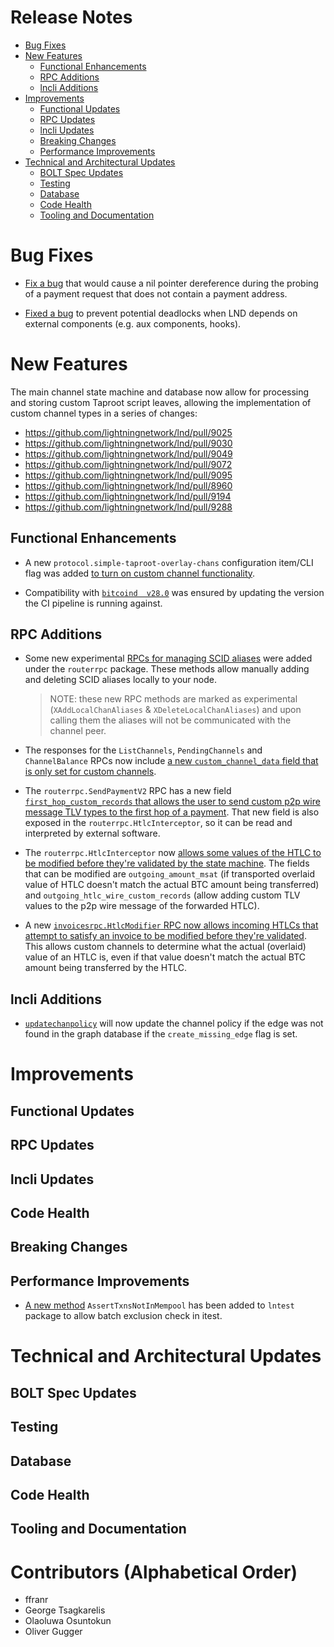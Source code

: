 # Release Notes
- [Bug Fixes](#bug-fixes)
- [New Features](#new-features)
    - [Functional Enhancements](#functional-enhancements)
    - [RPC Additions](#rpc-additions)
    - [lncli Additions](#lncli-additions)
- [Improvements](#improvements)
    - [Functional Updates](#functional-updates)
    - [RPC Updates](#rpc-updates)
    - [lncli Updates](#lncli-updates)
    - [Breaking Changes](#breaking-changes)
    - [Performance Improvements](#performance-improvements)
- [Technical and Architectural Updates](#technical-and-architectural-updates)
    - [BOLT Spec Updates](#bolt-spec-updates)
    - [Testing](#testing)
    - [Database](#database)
    - [Code Health](#code-health)
    - [Tooling and Documentation](#tooling-and-documentation)

# Bug Fixes

* [Fix a bug](https://github.com/lightningnetwork/lnd/pull/9134) that would
  cause a nil pointer dereference during the probing of a payment request that
  does not contain a payment address.

* [Fixed a bug](https://github.com/lightningnetwork/lnd/pull/9324) to prevent
  potential deadlocks when LND depends on external components (e.g. aux
  components, hooks).

# New Features

The main channel state machine and database now allow for processing and storing
custom Taproot script leaves, allowing the implementation of custom channel
types in a series of changes:
  * https://github.com/lightningnetwork/lnd/pull/9025
  * https://github.com/lightningnetwork/lnd/pull/9030
  * https://github.com/lightningnetwork/lnd/pull/9049
  * https://github.com/lightningnetwork/lnd/pull/9072
  * https://github.com/lightningnetwork/lnd/pull/9095
  * https://github.com/lightningnetwork/lnd/pull/8960
  * https://github.com/lightningnetwork/lnd/pull/9194
  * https://github.com/lightningnetwork/lnd/pull/9288

## Functional Enhancements

* A new `protocol.simple-taproot-overlay-chans` configuration item/CLI flag was
  added [to turn on custom channel
  functionality](https://github.com/lightningnetwork/lnd/pull/8960).

* Compatibility with [`bitcoind 
  v28.0`](https://github.com/lightningnetwork/lnd/pull/9059) was ensured by
  updating the version the CI pipeline is running against.

## RPC Additions

* Some new experimental [RPCs for managing SCID
  aliases](https://github.com/lightningnetwork/lnd/pull/8960) were added under
  the `routerrpc` package. These methods allow manually adding and deleting SCID
  aliases locally to your node.
  > NOTE: these new RPC methods are marked as experimental
  (`XAddLocalChanAliases` & `XDeleteLocalChanAliases`) and upon calling
  them the aliases will not be communicated with the channel peer.

* The responses for the `ListChannels`, `PendingChannels` and `ChannelBalance`
  RPCs now include [a new `custom_channel_data` field that is only set for 
  custom channels](https://github.com/lightningnetwork/lnd/pull/8960).

* The `routerrpc.SendPaymentV2` RPC has a new field [`first_hop_custom_records`
  that allows the user to send custom p2p wire message TLV types to the first
  hop of a payment](https://github.com/lightningnetwork/lnd/pull/8960).
  That new field is also exposed in the `routerrpc.HtlcInterceptor`, so it can
  be read and interpreted by external software.

* The `routerrpc.HtlcInterceptor` now [allows some values of the HTLC to be
  modified before they're validated by the state
  machine](https://github.com/lightningnetwork/lnd/pull/8960). The fields that
  can be modified are `outgoing_amount_msat` (if transported overlaid value of
  HTLC doesn't match the actual BTC amount being transferred) and
  `outgoing_htlc_wire_custom_records` (allow adding custom TLV values to the
  p2p wire message of the forwarded HTLC).

* A new [`invoicesrpc.HtlcModifier` RPC now allows incoming HTLCs that attempt
  to satisfy an invoice to be modified before they're
  validated](https://github.com/lightningnetwork/lnd/pull/8960). This allows
  custom channels to determine what the actual (overlaid) value of an HTLC is,
  even if that value doesn't match the actual BTC amount being transferred by
  the HTLC.

## lncli Additions

* [`updatechanpolicy`](https://github.com/lightningnetwork/lnd/pull/8805) will
  now update the channel policy if the edge was not found in the graph
  database if the `create_missing_edge` flag is set.

# Improvements
## Functional Updates
## RPC Updates

## lncli Updates


## Code Health
## Breaking Changes
## Performance Improvements

* [A new method](https://github.com/lightningnetwork/lnd/pull/9195)
  `AssertTxnsNotInMempool` has been added to `lntest` package to allow batch
  exclusion check in itest.

# Technical and Architectural Updates
## BOLT Spec Updates

## Testing
## Database
## Code Health
## Tooling and Documentation

# Contributors (Alphabetical Order)

* ffranr
* George Tsagkarelis
* Olaoluwa Osuntokun
* Oliver Gugger

